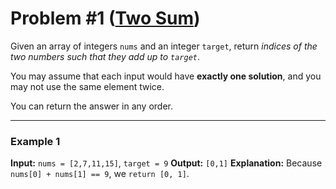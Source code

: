 # Problem #1 ([Two Sum](https://leetcode.com/problems/two-sum))

Given an array of integers `nums` and an integer `target`, return _indices of the two numbers such that they add up to `target`_.

You may assume that each input would have **exactly one solution**, and you may not use the same element twice.

You can return the answer in any order.

***

### Example 1

**Input:** `nums = [2,7,11,15]`, `target = 9`
**Output:** `[0,1]`
**Explanation:** Because `nums[0] + nums[1] == 9`, we `return [0, 1]`.
